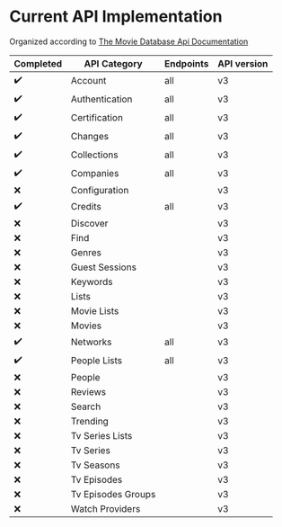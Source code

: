 # Current API Implementation

Organized according to [The Movie Database Api Documentation](https://developer.themoviedb.org/reference/intro/getting-started)

Completed | API Category | Endpoints | API version
----------|--------------|-----------|--------
✔️ | Account | all | v3
✔️ | Authentication | all | v3
✔️ | Certification | all | v3
✔️ | Changes | all | v3
✔️ | Collections | all | v3
✔️ | Companies | all | v3
❌ | Configuration | | v3
✔️ | Credits | all | v3
❌ | Discover | | v3
❌ | Find | | v3
❌ | Genres | | v3
❌ | Guest Sessions | | v3
❌ | Keywords | | v3
❌ | Lists | | v3
❌ | Movie Lists | | v3
❌ | Movies | | v3
✔️ | Networks | all | v3
✔️ | People Lists | all | v3
❌ | People | | v3
❌ | Reviews | | v3
❌ | Search | | v3
❌ | Trending | | v3
❌ | Tv Series Lists | | v3
❌ | Tv Series | | v3
❌ | Tv Seasons | | v3
❌ | Tv Episodes | | v3
❌ | Tv Episodes Groups | | v3
❌ | Watch Providers | | v3
